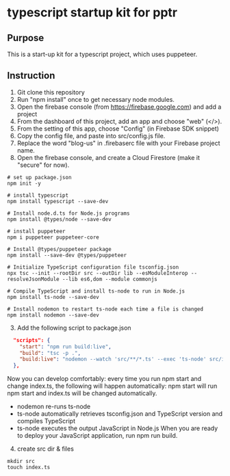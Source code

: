 # typescript startup kit for pptr

## Purpose

This is a start-up kit for a typescript project, which uses puppeteer.

## Instruction

1. Git clone this repository
2. Run "npm install" once to get necessary node modules.
3. Open the firebase console (from https://firebase.google.com) and add a project
4. From the dashboard of this project, add an app and choose "web" (</>).
5. From the setting of this app, choose "Config" (in Firebase SDK snippet)
6. Copy the config file, and paste into src/config.js file.
7. Replace the word "blog-us" in .firebaserc file with your Firebase project name.
8. Open the firebase console, and create a Cloud Firestore (make it "secure" for now).

```shell
# set up package.json
npm init -y

# install typescript
npm install typescript --save-dev

# Install node.d.ts for Node.js programs
npm install @types/node --save-dev

# install puppeteer
npm i puppeteer puppeteer-core

# Install @types/puppeteer package
npm install --save-dev @types/puppeteer

# Initialize TypeScript configuration file tsconfig.json
npx tsc --init --rootDir src --outDir lib --esModuleInterop --resolveJsonModule --lib es6,dom --module commonjs

# Compile TypeScript and install ts-node to run in Node.js
npm install ts-node --save-dev

# Install nodemon to restart ts-node each time a file is changed
npm install nodemon --save-dev
```

3. Add the following script to package.json

```package.json
  "scripts": {
    "start": "npm run build:live",
    "build": "tsc -p .",
    "build:live": "nodemon --watch 'src/**/*.ts' --exec 'ts-node' src/index.ts"
  },
```

Now you can develop comfortably:
every time you run npm start and change index.ts, the following will happen automatically: npm start will run npm start and index.ts will be changed automatically.

- nodemon re-runs ts-node
- ts-node automatically retrieves tsconfig.json and TypeScript version and compiles TypeScript
- ts-node executes the output JavaScript in Node.js
  When you are ready to deploy your JavaScript application, run npm run build.

4. create src dir & files

```shell
mkdir src
touch index.ts
```

